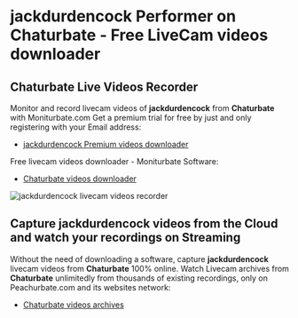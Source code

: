 # jackdurdencock Performer on Chaturbate - Free LiveCam videos downloader

## Chaturbate Live Videos Recorder

Monitor and record livecam videos of **jackdurdencock** from **Chaturbate** with Moniturbate.com
Get a premium trial for free by just and only registering with your Email address:
* [jackdurdencock Premium videos downloader](https://moniturbate.com/request-demo-licence-key.html)

Free livecam videos downloader - Moniturbate Software:
* [Chaturbate videos downloader](https://moniturbate.com/moniturbate-download-software.html)

![jackdurdencock livecam videos recorder](https://peachurnet.com/templates/moniturbate-software.png)


## Capture jackdurdencock videos from the Cloud and watch your recordings on Streaming

Without the need of downloading a software, capture **jackdurdencock** livecam videos from **Chaturbate** 100% online.
Watch Livecam archives from **Chaturbate** unlimitedly from thousands of existing recordings, only on Peachurbate.com and its websites network:
* [Chaturbate videos archives](https://peachurnet.com/)